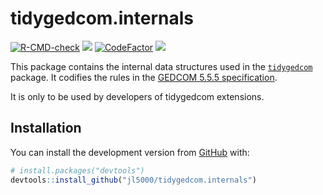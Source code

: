 # tidygedcom.internals

<!-- badges: start -->

[![R-CMD-check](https://github.com/jl5000/tidygedcom.internals/workflows/R-CMD-check/badge.svg)](https://github.com/jl5000/tidygedcom.internals/actions)
[![](https://codecov.io/gh/jl5000/tidygedcom.internals/branch/master/graph/badge.svg)](https://codecov.io/gh/jl5000/tidygedcom.internals)
[![CodeFactor](https://www.codefactor.io/repository/github/jl5000/tidygedcom.internals/badge)](https://www.codefactor.io/repository/github/jl5000/tidygedcom.internals)
[![](https://img.shields.io/badge/lifecycle-maturing-blue.svg)](https://www.tidyverse.org/lifecycle/#maturing)
<!-- badges: end -->

This package contains the internal data structures used in the [`tidygedcom`](https://github.com/jl5000/tidygedcom) package. It codifies the rules in the [GEDCOM 5.5.5 specification](https://www.gedcom.org/gedcom.html).

It is only to be used by developers of tidygedcom extensions.

## Installation

You can install the development version from [GitHub](https://github.com/)
with:

``` r
# install.packages("devtools")
devtools::install_github("jl5000/tidygedcom.internals")
```

